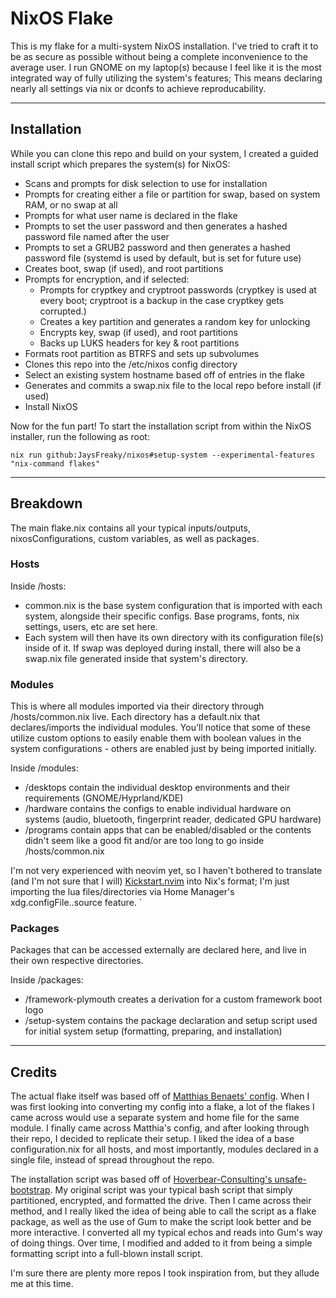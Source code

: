 # NixOS Flake
This is my flake for a multi-system NixOS installation. I've tried to craft it to be as secure as possible without being a complete inconvenience to the average user. I run GNOME on my laptop(s) because I feel like it is the most integrated way of fully utilizing the system's features; This means declaring nearly all settings via nix or dconfs to achieve reproducability.

---
## Installation
While you can clone this repo and build on your system, I created a guided install script which prepares the system(s) for NixOS:

* Scans and prompts for disk selection to use for installation
* Prompts for creating either a file or partition for swap, based on system RAM, or no swap at all
* Prompts for what user name is declared in the flake
* Prompts to set the user password and then generates a hashed password file named after the user
* Prompts to set a GRUB2 password and then generates a hashed password file (systemd is used by default, but is set for future use)
* Creates boot, swap (if used), and root partitions
* Prompts for encryption, and if selected:
  * Prompts for cryptkey and cryptroot passwords (cryptkey is used at every boot; cryptroot is a backup in the case cryptkey gets corrupted.)
  * Creates a key partition and generates a random key for unlocking
  * Encrypts key, swap (if used), and root partitions
  * Backs up LUKS headers for key & root partitions
* Formats root partition as BTRFS and sets up subvolumes
* Clones this repo into the /etc/nixos config directory
* Select an existing system hostname based off of entries in the flake
* Generates and commits a swap.nix file to the local repo before install (if used)
* Install NixOS

Now for the fun part! To start the installation script from within the NixOS installer, run the following as root:

`nix run github:JaysFreaky/nixos#setup-system --experimental-features "nix-command flakes"`

---
## Breakdown
The main flake.nix contains all your typical inputs/outputs, nixosConfigurations, custom variables, as well as packages.

### Hosts
Inside /hosts:

* common.nix is the base system configuration that is imported with each system, alongside their specific configs. Base programs, fonts, nix settings, users, etc are set here.
* Each system will then have its own directory with its configuration file(s) inside of it. If swap was deployed during install, there will also be a swap.nix file generated inside that system's directory.

### Modules
This is where all modules imported via their directory through /hosts/common.nix live. Each directory has a default.nix that declares/imports the individual modules. You'll notice that some of these utilize custom options to easily enable them with boolean values in the system configurations - others are enabled just by being imported initially.

Inside /modules:

* /desktops contain the individual desktop environments and their requirements (GNOME/Hyprland/KDE)
* /hardware contains the configs to enable individual hardware on systems (audio, bluetooth, fingerprint reader, dedicated GPU hardware)
* /programs contain apps that can be enabled/disabled or the contents didn't seem like a good fit and/or are too long to go inside /hosts/common.nix

I'm not very experienced with neovim yet, so I haven't bothered to translate (and I'm not sure that I will) [Kickstart.nvim](https://github.com/nvim-lua/kickstart.nvim) into Nix's format; I'm just importing the lua files/directories via Home Manager's xdg.configFile.<name>.source feature.
`
### Packages
Packages that can be accessed externally are declared here, and live in their own respective directories.

Inside /packages:

* /framework-plymouth creates a derivation for a custom framework boot logo
* /setup-system contains the package declaration and setup script used for initial system setup (formatting, preparing, and installation)

---
## Credits
The actual flake itself was based off of [Matthias Benaets' config](https://github.com/MatthiasBenaets/nixos-config). When I was first looking into converting my config into a flake, a lot of the flakes I came across would use a separate system and home file for the same module. I finally came across Matthia's config, and after looking through their repo, I decided to replicate their setup. I liked the idea of a base configuration.nix for all hosts, and most importantly, modules declared in a single file, instead of spread throughout the repo.

The installation script was based off of [Hoverbear-Consulting's unsafe-bootstrap](https://github.com/Hoverbear-Consulting/flake/tree/root/packages/unsafe-bootstrap). My original script was your typical bash script that simply partitioned, encrypted, and formatted the drive. Then I came across their method, and I really liked the idea of being able to call the script as a flake package, as well as the use of Gum to make the script look better and be more interactive. I converted all my typical echos and reads into Gum's way of doing things. Over time, I modified and added to it from being a simple formatting script into a full-blown install script.

I'm sure there are plenty more repos I took inspiration from, but they allude me at this time.
